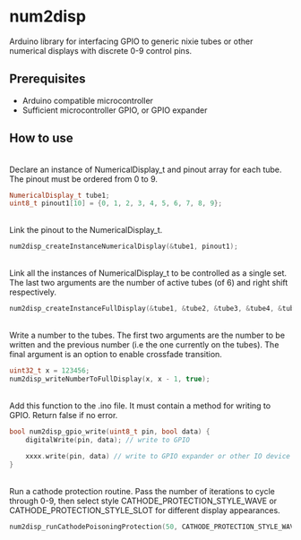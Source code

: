 # num2disp

Arduino library for interfacing GPIO to generic nixie tubes or other numerical displays with discrete 0-9 control pins. 

## Prerequisites
* Arduino compatible microcontroller
* Sufficient microcontroller GPIO, or GPIO expander



## How to use
\
Declare an instance of NumericalDisplay_t and pinout array for each tube. The pinout must be ordered from 0 to 9.
```C++
NumericalDisplay_t tube1;
uint8_t pinout1[10] = {0, 1, 2, 3, 4, 5, 6, 7, 8, 9};
```
\
Link the pinout to the NumericalDisplay_t.
```C++
num2disp_createInstanceNumericalDisplay(&tube1, pinout1);
```
\
Link all the instances of NumericalDisplay_t to be controlled as a single set. The last two arguments are the number of active tubes (of 6) and right shift respectively.
```C++
num2disp_createInstanceFullDisplay(&tube1, &tube2, &tube3, &tube4, &tube5, &tube6, 6, 0);
```
\
Write a number to the tubes. The first two arguments are the number to be written and the previous number (i.e the one currently on the tubes). The final argument is an option to enable crossfade transition.
```C++
uint32_t x = 123456;
num2disp_writeNumberToFullDisplay(x, x - 1, true);
```
\
Add this function to the .ino file. It must contain a method for writing to GPIO. Return false if no error.
```C++
bool num2disp_gpio_write(uint8_t pin, bool data) {
    digitalWrite(pin, data); // write to GPIO
    
    xxxx.write(pin, data) // write to GPIO expander or other IO device
}
```
\
Run a cathode protection routine. Pass the number of iterations to cycle through 0-9, then select style CATHODE_PROTECTION_STYLE_WAVE or CATHODE_PROTECTION_STYLE_SLOT for different display appearances.
```C++
num2disp_runCathodePoisoningProtection(50, CATHODE_PROTECTION_STYLE_WAVE );
```
